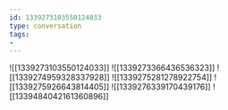 ```yaml
---
id: 1339273103550124033
type: conversation
tags:
- 
---
```

![[1339273103550124033]]
![[1339273366436536323]]
![[1339274959328337928]]
![[1339275281278922754]]
![[1339275926643814405]]
![[1339276339170439176]]
![[1339484042161360896]]

